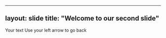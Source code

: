 -----
layout: slide
title: "Welcome to our second slide"
-----
Your text
Use your left arrow to go back
